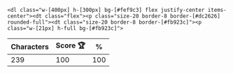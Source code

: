 `<dl class="w-[400px] h-[300px] bg-[#fef9c3] flex justify-center items-center"><dt class="flex"><p class="size-20 border-8 border-[#dc2626] rounded-full"><dt class="size-20 border-8 border-[#fb923c]"><p class="w-[21px] h-full bg-[#fb923c]">`

| Characters | Score 🏆 | %   |
| ---------- | -------- | --- |
| 239        | 100      | 100 |
